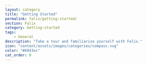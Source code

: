 ```yaml
---
layout: category
title: "Getting Started"
permalink: falix/getting-started/
section: Falix
category: Getting-started
tags:
    - General
description: "Take a tour and familiarize yourself with Falix."
icon: "content/assets/images/categories/compass.svg"
color: "#6943ec"
cat_order: 0
---
```

